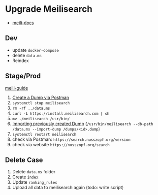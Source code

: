 # Upgrade Meilisearch

- [meili-docs](https://docs.meilisearch.com/guides/advanced_guides/installation.html#updating-meilisearch)

## Dev

- update `docker-compose`
- delete `data.ms`
- Reindex

## Stage/Prod

[meili-guide](https://github.com/meilisearch/MeiliSearch/discussions/1187)

1. [Create a Dump via Postman](https://docs.meilisearch.com/guides/advanced_guides/snapshots_and_dumps.html#creating-a-dump)
2. `systemctl stop meilisearch`
3. `rm -rf ../data.ms`
4. `curl -L https://install.meilisearch.com | sh`
5. `mv ./meilisearch /usr/bin/`
6. [Importing previously created Dump](https://docs.meilisearch.com/guides/advanced_guides/snapshots_and_dumps.html#import-a-dump) (`/usr/bin/meilisearch --db-path /data.ms --import-dump /dumps/<id>.dump`)
7. `systemctl restart meilisearch`
8. check via Postman: `https://search.nusszopf.org/version`
9. check via website `https://nusszopf.org/search`

## Delete Case

1. Delete `data.ms` folder
2. Create `index`
3. Update `ranking_rules`
4. Upload all data to meilisearch again (todo: write script)
